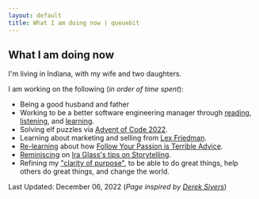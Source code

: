 ```yaml
---
layout: default
title: What I am doing now | queuebit
---
```


## What I am doing now

I'm living in Indiana, with my wife and two daughters.

I am working on the following (_in order of time spent_):

* Being a good husband and father
* Working to be a better software engineering manager through [reading](https://www.manager-tools.com/products/effective-manager-book), [listening](https://www.audible.com/pd/Managing-Humans-Audiobook/B08966SX9M), and [learning](https://www.executeprogram.com/courses/typescript-basics).
* Solving elf puzzles via [Advent of Code 2022](https://adventofcode.com/).
* Learning about marketing and selling from [Lex Friedman](https://lexfriedman.substack.com/).
* [Re-learning](https://queuebit.net/blog/2013/05/22/getting-started-with-deliberate-practice.html) about how [Follow Your Passion is Terrible Advice](https://www.youtube.com/watch?v=dE-wvWdM6jY&list=WL&index=1&t=36s).
* [Reminiscing](https://en.wiktionary.org/wiki/reminisce) on [Ira Glass's tips on Storytelling](https://www.youtube.com/watch?v=f6ezU57J8YI&list=PLuIu7YRdU32NIr2DysU3kxqnvs_flQyvs&ab_channel=AliceMaravilhaNeo).
* Refining my ["clarity of purpose"](https://youtu.be/KehujfbRBts?t=234), to be able to do great things, help others do great things, and change the world.

Last Updated: December 06, 2022 (_Page inspired by [Derek Sivers](https://sivers.org/nowff)_)

